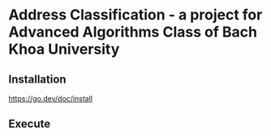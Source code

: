 # Address Classification - a project for Advanced Algorithms Class of Bach Khoa University

## Installation
https://go.dev/doc/install
## Execute
```go run main.go